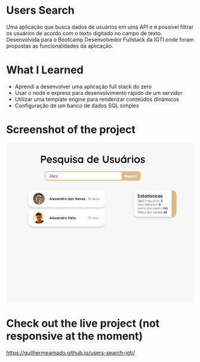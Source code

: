 # Users Search

Uma aplicação que busca dados de usuários em uma API e é possível filtrar os usuários de acordo com o texto digitado no campo de texto.
Desenvolvida para o Bootcamp Desenvolvedor Fullstack da IGTI onde foram propostas as funcionalidades da aplicação.


# What I Learned

* Aprendi a desenvolver uma aplicação full stack do zero
* Usar o node e express para desenvolvimento rápido de um servidor
* Utilizar uma template engine para renderizar conteúdos dinâmicos
* Configuração de um banco de dados SQL simples

# Screenshot of the project
![Alt text](/screenshot.png?raw=true "Optional Title")


# Check out the live project (not responsive at the moment)

https://guilhermeamado.github.io/users-search-igti/
